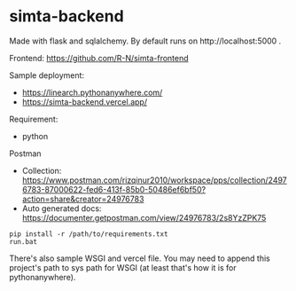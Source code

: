 # simta-backend
 
Made with flask and sqlalchemy. By default runs on http://localhost:5000 .

Frontend: https://github.com/R-N/simta-frontend

Sample deployment: 
- https://linearch.pythonanywhere.com/
- https://simta-backend.vercel.app/

Requirement:
- python

Postman
- Collection: https://www.postman.com/rizqinur2010/workspace/pps/collection/24976783-87000622-fed6-413f-85b0-50486ef6bf50?action=share&creator=24976783
- Auto generated docs: https://documenter.getpostman.com/view/24976783/2s8YzZPK75

```
pip install -r /path/to/requirements.txt
run.bat
```

There's also sample WSGI and vercel file. You may need to append this project's path to sys path for WSGI (at least that's how it is for pythonanywhere).
